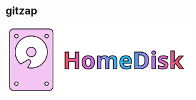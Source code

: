 # gitzap

<p align="center">
    <img width="500" src="https://raw.githubusercontent.com/HomeDisk/.github/main/img/HomeDisk.svg" alt="HomeDisk Icon" />
</p>